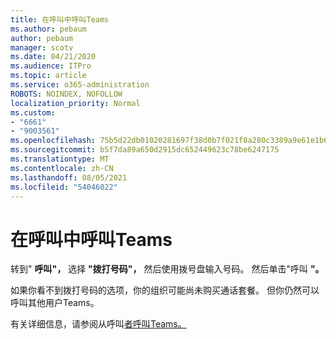 ```yaml
---
title: 在呼叫中呼叫Teams
ms.author: pebaum
author: pebaum
manager: scotv
ms.date: 04/21/2020
ms.audience: ITPro
ms.topic: article
ms.service: o365-administration
ROBOTS: NOINDEX, NOFOLLOW
localization_priority: Normal
ms.custom:
- "6661"
- "9003561"
ms.openlocfilehash: 75b5d22db01020281697f38d0b7f021f8a280c3389a9e61e1b69d9b002cb8d6e
ms.sourcegitcommit: b5f7da89a650d2915dc652449623c78be6247175
ms.translationtype: MT
ms.contentlocale: zh-CN
ms.lasthandoff: 08/05/2021
ms.locfileid: "54046022"
---
```

# <a name="call-a-phone-number-in-teams"></a>在呼叫中呼叫Teams

转到"  **呼叫"，** 选择  **"拨打号码"，** 然后使用拨号盘输入号码。 然后单击"呼叫 **"。**

如果你看不到拨打号码的选项，你的组织可能尚未购买通话套餐。 但你仍然可以呼叫其他用户Teams。  

有关详细信息，请参阅从呼叫[者呼叫Teams。](https://support.microsoft.com/office/20d24ace-2851-4c29-8441-30dd2a5cf078)
